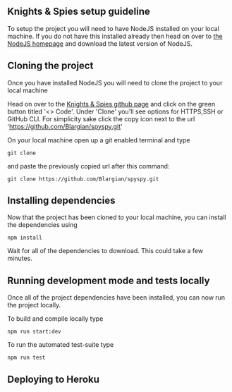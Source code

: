 ## Knights & Spies setup guideline

To setup the project you will need to have NodeJS installed on your local machine. 
If you do not have this installed already then head on over to [the NodeJS homepage](https://nodejs.org/en/)
and download the latest version of NodeJS. 

## Cloning the project 

Once you have installed NodeJS you will need to clone the project to your local machine

Head on over to the [Knights & Spies github page](https://github.com/Blargian/spyspy) and click 
on the green button titled '<> Code'. Under 'Clone' you'll see options for HTTPS,SSH or GitHub CLI.
For simplicity sake click the copy icon next to the url 'https://github.com/Blargian/spyspy.git'

On your local machine open up a git enabled terminal and type 

`git clone`

and paste the previously copied url after this command: 

`git clone https://github.com/Blargian/spyspy.git`

## Installing dependencies 

Now that the project has been cloned to your local machine, you can install the dependencies using 

`npm install`

Wait for all of the dependencies to download. This could take a few minutes. 

## Running development mode and tests locally

Once all of the project dependencies have been installed, you can now run the project locally. 

To build and compile locally type 

`npm run start:dev`

To run the automated test-suite type 

`npm run test`

## Deploying to Heroku

